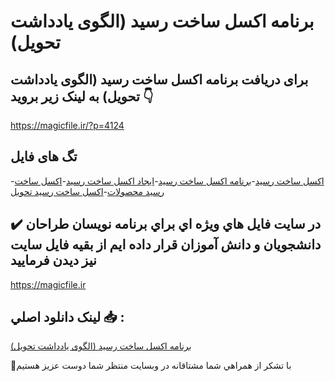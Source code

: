 # برنامه اکسل ساخت رسید (الگوی یادداشت تحویل)

## برای دریافت برنامه اکسل ساخت رسید (الگوی یادداشت تحویل) به لینک زیر بروید 👇

https://magicfile.ir/?p=4124

## تگ های فایل

-[اکسل ساخت رسید](https://magicfile.ir/product/%d8%a8%d8%b1%d9%86%d8%a7%d9%85%d9%87-%d8%a7%da%a9%d8%b3%d9%84-%d8%b3%d8%a7%d8%ae%d8%aa-%d8%b1%d8%b3%db%8c%d8%af/)-[برنامه اکسل ساخت رسید](https://magicfile.ir/product/%d8%a8%d8%b1%d9%86%d8%a7%d9%85%d9%87-%d8%a7%da%a9%d8%b3%d9%84-%d8%b3%d8%a7%d8%ae%d8%aa-%d8%b1%d8%b3%db%8c%d8%af/)-[ایجاد اکسل ساخت رسید](https://magicfile.ir/product/%d8%a8%d8%b1%d9%86%d8%a7%d9%85%d9%87-%d8%a7%da%a9%d8%b3%d9%84-%d8%b3%d8%a7%d8%ae%d8%aa-%d8%b1%d8%b3%db%8c%d8%af/)-[اکسل ساخت رسید محصولات](https://magicfile.ir/product/%d8%a8%d8%b1%d9%86%d8%a7%d9%85%d9%87-%d8%a7%da%a9%d8%b3%d9%84-%d8%b3%d8%a7%d8%ae%d8%aa-%d8%b1%d8%b3%db%8c%d8%af/)-[اکسل ساخت رسید تحویل](https://magicfile.ir/product/%d8%a8%d8%b1%d9%86%d8%a7%d9%85%d9%87-%d8%a7%da%a9%d8%b3%d9%84-%d8%b3%d8%a7%d8%ae%d8%aa-%d8%b1%d8%b3%db%8c%d8%af/)

## ✔️ در سايت فايل هاي ويژه اي براي برنامه نويسان طراحان دانشجويان و دانش آموزان قرار داده ايم از بقيه فايل سايت نيز ديدن فرماييد

https://magicfile.ir


## لينک دانلود اصلي 📥 :

[برنامه اکسل ساخت رسید (الگوی یادداشت تحویل)](https://magicfile.ir/product/%d8%a8%d8%b1%d9%86%d8%a7%d9%85%d9%87-%d8%a7%da%a9%d8%b3%d9%84-%d8%b3%d8%a7%d8%ae%d8%aa-%d8%b1%d8%b3%db%8c%d8%af/) 


🙏با تشکر از همراهي شما مشتاقانه در وبسایت منتظر شما دوست عزیز هستیم


